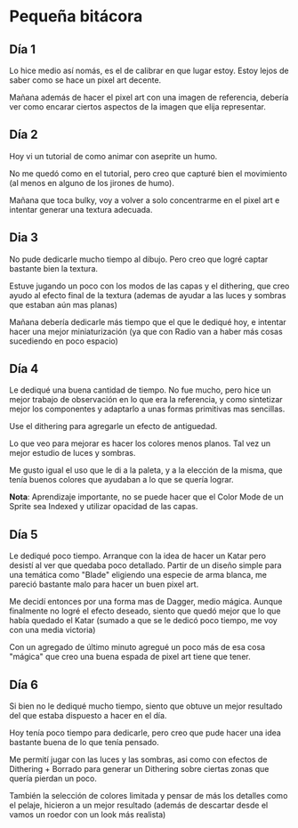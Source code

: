 # Pequeña bitácora

## Día 1

Lo hice medio así nomás, es el de calibrar en que lugar estoy. Estoy lejos de saber como se hace un pixel art decente.

Mañana además de hacer el pixel art con una imagen de referencia, debería ver como encarar ciertos aspectos de la imagen que elija representar.

## Día 2

Hoy vi un tutorial de como animar con aseprite un humo.

No me quedó como en el tutorial, pero creo que capturé bien el movimiento (al menos en alguno de los jirones de humo).

Mañana que toca bulky, voy a volver a solo concentrarme en el pixel art e intentar generar una textura adecuada.

## Dia 3

No pude dedicarle mucho tiempo al dibujo. Pero creo que logré captar bastante bien la textura.

Estuve jugando un poco con los modos de las capas y el dithering, que creo ayudo al efecto final de la textura (ademas de ayudar a las luces y sombras que estaban aún mas planas)

Mañana debería dedicarle más tiempo que el que le dediqué hoy, e intentar hacer una mejor miniaturización (ya que con Radio van a haber más cosas sucediendo en poco espacio)


## Día 4

Le dediqué una buena cantidad de tiempo. No fue mucho, pero hice un mejor trabajo de observación en lo que era la referencia, y como sintetizar mejor los componentes y adaptarlo a unas formas primitivas mas sencillas.

Use el dithering para agregarle un efecto de antiguedad.

Lo que veo para mejorar es hacer los colores menos planos. Tal vez un mejor estudio de luces y sombras.

Me gusto igual el uso que le di a la paleta, y a la elección de la misma, que tenía buenos colores que ayudaban a lo que se quería lograr.

**Nota**: Aprendizaje importante, no se puede hacer que el Color Mode de un Sprite sea Indexed y utilizar opacidad de las capas.

## Día 5

Le dediqué poco tiempo. Arranque con la idea de hacer un Katar pero desistí al ver que quedaba poco detallado. Partir de un diseño simple para una temática como "Blade" eligiendo una especie de arma blanca, me pareció bastante malo para hacer un buen pixel art.

Me decidí entonces por una forma mas de Dagger, medio mágica. Aunque finalmente no logré el efecto deseado, siento que quedó mejor que lo que había quedado el Katar (sumado a que se le dedicó poco tiempo, me voy con una media victoria)

Con un agregado de último minuto agregué un poco más de esa cosa "mágica" que creo una buena espada de pixel art tiene que tener.

## Día 6

Si bien no le dediqué mucho tiempo, siento que obtuve un mejor resultado del que estaba dispuesto a hacer en el día.

Hoy tenía poco tiempo para dedicarle, pero creo que pude hacer una idea bastante buena de lo que tenía pensado.

Me permití jugar con las luces y las sombras, asi como con efectos de Dithering + Borrado para generar un Dithering sobre ciertas zonas que quería pierdan un poco.

También la selección de colores limitada y pensar de más los detalles como el pelaje, hicieron a un mejor resultado (además de descartar desde el vamos un roedor con un look más realista)
